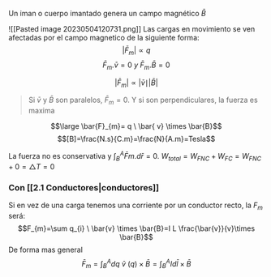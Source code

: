Un iman o cuerpo imantado genera un campo magnético $\bar{ B}$

![[Pasted image 20230504120731.png]]
Las cargas en movimiento se ven afectadas por el campo magnetico de la siguiente forma:
$$|\bar{F}_{m}| \propto q$$
$$\bar{F}_{m}.\bar{v}=0 \ y \ \bar{F}_{m}.\bar{B}=0$$

$$|\bar{F}_{m}| \propto |\bar{v}\mid |\bar{B}|$$

> Si $\bar{v}$ y $\bar{B}$ son paralelos, $\bar{F}_{m}=0$. Y si son perpendiculares, la fuerza es maxima

$$\large \bar{F}_{m}= q \ \bar{ v} \times \bar{B}$$
$$[B]=\frac{N.s}{C.m}=\frac{N}{A.m}=Tesla$$

La fuerza no es conservativa y $\int^{A}_{B}\bar{F}_{}m .d \bar{r}=0$. $W_{total} = W_{FNC}+W_{FC}= W_{FNC}+0=\triangle T=0$

### Con [[2.1 Conductores|conductores]]
Si en vez de una carga tenemos una corriente por un conductor recto, la $F_{m}$ será:
$$F_{m}=\sum q_{i} \ \bar{v} \times \bar{B}=I L \frac{\bar{v}}{v}\times \bar{B}$$
De forma mas general 
$$\bar{F}_{m}= \int^{A}_{B}dq \ \bar{v}\ (q)\times \bar{B}= \int^{A}_{B} I d \bar{l} \times \bar{B}$$
